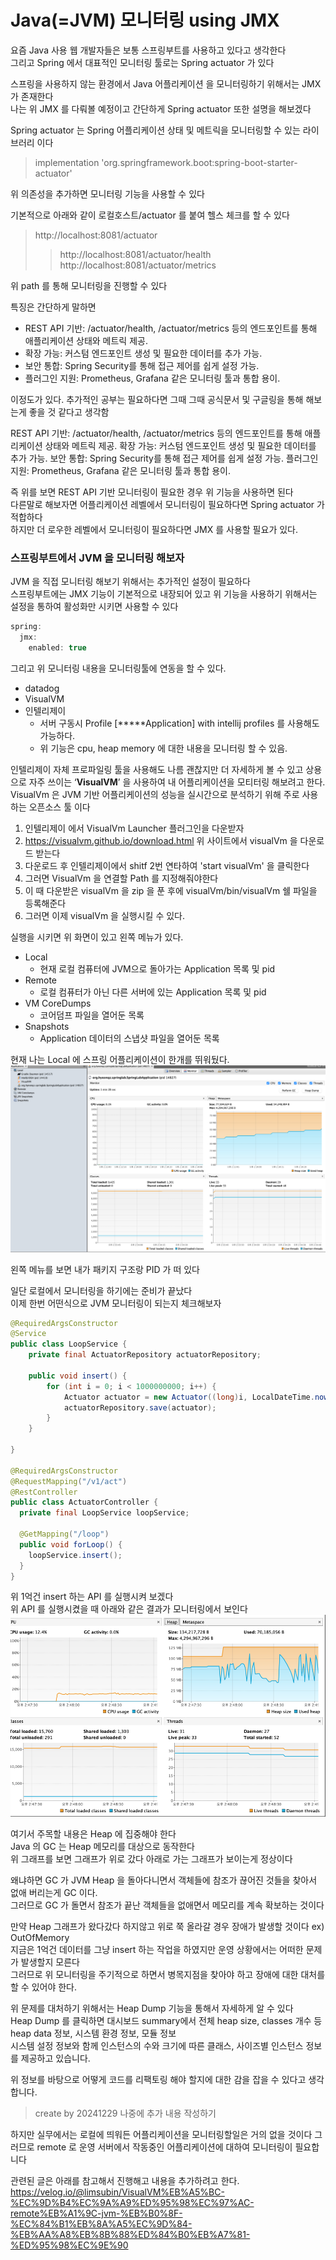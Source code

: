 # Java(=JVM) 모니터링 using JMX

요즘 Java 사용 웹 개발자들은 보통 스프링부트를 사용하고 있다고 생각한다 <br>
그리고 Spring 에서 대표적인 모니터링 툴로는 Spring actuator 가 있다 <br>

스프링을 사용하지 않는 환경에서 Java 어플리케이션 을 모니터링하기 위해서는 JMX 가 존재한다 <br>
나는 위 JMX 를 다뤄볼 예정이고 간단하게 Spring actuator 또한 설명을 해보겠다 <br>

Spring actuator 는 Spring 어플리케이션 상태 및 메트릭을 모니터링할 수 있는 라이브러리 이다 <br>
> implementation 'org.springframework.boot:spring-boot-starter-actuator'

위 의존성을 추가하면 모니터링 기능을 사용할 수 있다 <br>

기본적으로 아래와 같이 로컬호스트/actuator 를 붙여 헬스 체크를 할 수 있다 <br>
> http://localhost:8081/actuator
> > http://localhost:8081/actuator/health <br>
> > http://localhost:8081/actuator/metrics

위 path 를 통해 모니터링을 진행할 수 있다 <br>

특징은 간단하게 말하면
- REST API 기반: /actuator/health, /actuator/metrics 등의 엔드포인트를 통해 애플리케이션 상태와 메트릭 제공.
- 확장 가능: 커스텀 엔드포인트 생성 및 필요한 데이터를 추가 가능.
- 보안 통합: Spring Security를 통해 접근 제어를 쉽게 설정 가능.
- 플러그인 지원: Prometheus, Grafana 같은 모니터링 툴과 통합 용이.

이정도가 있다. 추가적인 공부는 필요하다면 그때 그때 공식문서 및 구글링을 통해 해보는게 좋을 것 같다고 생각함

REST API 기반: /actuator/health, /actuator/metrics 등의 엔드포인트를 통해 애플리케이션 상태와 메트릭 제공.
확장 가능: 커스텀 엔드포인트 생성 및 필요한 데이터를 추가 가능.
보안 통합: Spring Security를 통해 접근 제어를 쉽게 설정 가능.
플러그인 지원: Prometheus, Grafana 같은 모니터링 툴과 통합 용이.

즉 위를 보면 REST API 기반 모니터링이 필요한 경우 위 기능을 사용하면 된다 <br>
다른말로 해보자면 어플리케이션 레벨에서 모니터링이 필요하다면 Spring actuator 가 적합하다 <br>
하지만 더 로우한 레벨에서 모니터링이 필요하다면 JMX 를 사용할 필요가 있다.


### 스프링부트에서 JVM 을 모니터링 해보자
JVM 을 직접 모니터링 해보기 위해서는 추가적인 설정이 필요하다 <br>
스프링부트에는 JMX 기능이 기본적으로 내장되어 있고 위 기능을 사용하기 위해서는 설정을 통하여 활성화만 시키면 사용할 수 있다 <br>

```java
spring:
  jmx:
    enabled: true
```

그리고 위 모니터링 내용을 모니터링툴에 연동을 할 수 있다.
- datadog
- VisualVM
- 인텔리제이
    - 서버 구동시 Profile [*****Application] with intellij profiles 를 사용해도 가능하다.
    - 위 기능은 cpu, heap memory 에 대한 내용을 모니터링 할 수 있음.

  
인텔리제이 자체 프로파일링 툴을 사용해도 나름 괜찮지만 더 자세하게 볼 수 있고 상용으로 자주 쓰이는 ‘**VisualVM**’ 을 사용하여 내 어플리케이션을 모티터링 해보려고 한다. <br>
VisualVm 은 JVM 기반 어플리케이션의 성능을 실시간으로 분석하기 위해 주로 사용하는 오픈소스 툴 이다 <br>

1) 인텔리제이 에서 VisualVm Launcher 플러그인을 다운받자 <br>
2) https://visualvm.github.io/download.html 위 사이트에서 visualVm 을 다운로드 받는다
3) 다운로드 후 인텔리제이에서 shitf 2번 연타하여 'start visualVm' 을 클릭한다
4) 그러면 VisualVm 을 연결할 Path 를 지정해줘야한다
5) 이 때 다운받은 visualVm 을 zip 을 푼 후에 visualVm/bin/visualVm 쉘 파일을 등록해준다
6) 그러면 이제 visualVm 을 실행시킬 수 있다.

실행을 시키면 위 화면이 있고 왼쪽 메뉴가 있다.<br>
- Local
  - 현재 로컬 컴퓨터에 JVM으로 돌아가는 Application 목록 및 pid
- Remote
  - 로컬 컴퓨터가 아닌 다른 서버에 있는 Application 목록 및 pid
- VM CoreDumps
  - 코어덤프 파일을 열어둔 목록
- Snapshots
  - Application 데이터의 스냅샷 파일을 열어둔 목록

  
현재 나는 Local 에 스프링 어플리케이션이 한개를 뛰워뒀다. <br>
![img_1.png](img/img_1.png) <br>

왼쪽 메뉴를 보면 내가 패키지 구조랑 PID 가 떠 있다 <br>

일단 로컬에서 모니터링을 하기에는 준비가 끝났다 <br>
이제 한번 어떤식으로 JVM 모니터링이 되는지 체크해보자 <br>

```java
@RequiredArgsConstructor
@Service
public class LoopService {
	private final ActuatorRepository actuatorRepository;
	
	public void insert() {
		for (int i = 0; i < 1000000000; i++) {
			Actuator actuator = new Actuator((long)i, LocalDateTime.now());
			actuatorRepository.save(actuator);
		}
	}
	
}

@RequiredArgsConstructor
@RequestMapping("/v1/act")
@RestController
public class ActuatorController {
  private final LoopService loopService;

  @GetMapping("/loop")
  public void forLoop() {
    loopService.insert();
  }
}

```

위 1억건 insert 하는 API 를 실행시켜 보겠다 <br>
위 API 를 실행시켰을 때 아래와 같은 결과가 모니터링에서 보인다 <br>
![img_2.png](img/img_2.png) <br>

여기서 주목할 내용은 Heap 에 집중해야 한다 <br>
Java 의 GC 는 Heap 메모리를 대상으로 동작한다 <br>
위 그래프를 보면 그래프가 위로 갔다 아래로 가는 그래프가 보이는게 정상이다 <br>

왜냐하면 GC 가 JVM Heap 을 돌아다니면서 객체들에 참조가 끊어진 것들을 찾아서 없애 버리는게 GC 이다. <br>
그러므로 GC 가 돌면서 참조가 끝난 객체들을 없애면서 메모리를 계속 확보하는 것이다 <br>

만약 Heap 그래프가 왔다갔다 하지않고 위로 쭉 올라갈 경우 장애가 발생할 것이다 ex) OutOfMemory <br> 
지금은 1억건 데이터를 그냥 insert 하는 작업을 하였지만 운영 상황에서는 어떠한 문제가 발생할지 모른다 <br>
그러므로 위 모니터링을 주기적으로 하면서 병목지점을 찾아야 하고 장애에 대한 대처를 할 수 있어야 한다. <br>

위 문제를 대처하기 위해서는 Heap Dump 기능을 통해서 자세하게 알 수 있다 <br>
Heap Dump 를 클릭하면 대시보드 summary에서 전체 heap size, classes 개수 등 heap data 정보, 시스템 환경 정보, 모듈 정보<br>
시스템 설정 정보와 함께 인스턴스의 수와 크기에 따른 클래스, 사이즈별 인스턴스 정보를 제공하고 있습니다. <br>

위 정보를 바탕으로 어떻게 코드를 리팩토링 해야 할지에 대한 감을 잡을 수 있다고 생각합니다.

> create by 20241229 나중에 추가 내용 작성하기

하지만 실무에서는 로컬에 띄워든 어플리케이션을 모니터링할일은 거의 없을 것이다 그러므로 remote 로 운영 서버에서 작동중인 어플리케이션에 대하여 모니터링이 필요합니다 <br>

관련된 글은 아래를 참고해서 진행해고 내용을 추가하려고 한다. <br>
https://velog.io/@limsubin/VisualVM%EB%A5%BC-%EC%9D%B4%EC%9A%A9%ED%95%98%EC%97%AC-remote%EB%A1%9C-jvm-%EB%B0%8F-%EC%84%B1%EB%8A%A5%EC%9D%84-%EB%AA%A8%EB%8B%88%ED%84%B0%EB%A7%81-%ED%95%98%EC%9E%90